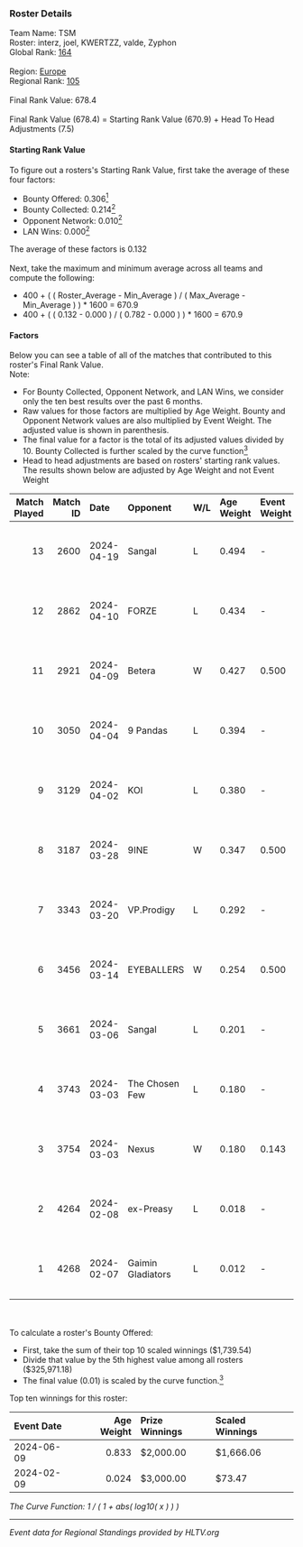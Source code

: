 ### Roster Details<br />
Team Name: TSM<br />
Roster: interz, joel, KWERTZZ, valde, Zyphon<br />
Global Rank: [164](../standings_global.md)<br />
<br />
Region: [Europe]( ../standings_europe.md)<br />
Regional Rank: [105]( ../standings_europe.md)<br />
<br />
Final Rank Value:  678.4<br />
<br />
Final Rank Value (678.4) = Starting Rank Value (670.9) + Head To Head Adjustments (7.5)<br />

#### Starting Rank Value<br />
To figure out a rosters's Starting Rank Value, first take the average of these four factors:<br />
- Bounty Offered: 0.306[<sup>1</sup>](#table2)
- Bounty Collected: 0.214[<sup>2</sup>](#table1)
- Opponent Network: 0.010[<sup>2</sup>](#table1)
- LAN Wins: 0.000[<sup>2</sup>](#table1)

The average of these factors is 0.132<br />
<br />
Next, take the maximum and minimum average across all teams and compute the following:<br />
- 400 + ( ( Roster_Average - Min_Average ) / ( Max_Average - Min_Average ) ) * 1600 = 670.9
- 400 + ( ( 0.132 - 0.000 ) / ( 0.782 - 0.000 ) ) * 1600 = 670.9


#### Factors<br />
Below you can see a table of all of the matches that contributed to this roster's Final Rank Value.<br />
Note:<br />

- For Bounty Collected, Opponent Network, and LAN Wins, we consider only the ten best results over the past 6 months.
- Raw values for those factors are multiplied by Age Weight. Bounty and Opponent Network values are also multiplied by Event Weight. The adjusted value is shown in parenthesis.
- The final value for a factor is the total of its adjusted values divided by 10. Bounty Collected is further scaled by the curve function[<sup>3</sup>](#curveFunction)
- Head to head adjustments are based on rosters' starting rank values. The results shown below are adjusted by Age Weight and not Event Weight
<span id="table1"></span><br />


| Match Played | Match ID | Date       | Opponent          | W/L | Age Weight | Event Weight | Bounty Collected | Opponent Network | LAN Wins  | H2H Adj. | Roster                               |
| -: | -: | :- | :- | :- | :- | :- | :- | :- | :- | -: | :- |
|           13 |     2600 | 2024-04-19 | Sangal            | L   | 0.494      | -            | -                | -                | -         |    -1.17 | interz, joel, KWERTZZ, valde, Zyphon |
|           12 |     2862 | 2024-04-10 | FORZE             | L   | 0.434      | -            | -                | -                | -         |    -2.63 | joel, KWERTZZ, MoDo, valde, Zyphon   |
|           11 |     2921 | 2024-04-09 | Betera            | W   | 0.427      | 0.500        | 0.005 (0.001)    | 0.040 (0.009)    | 0 (0.000) |     7.50 | joel, KWERTZZ, MoDo, valde, Zyphon   |
|           10 |     3050 | 2024-04-04 | 9 Pandas          | L   | 0.394      | -            | -                | -                | -         |    -1.65 | joel, KWERTZZ, poizon, valde, Zyphon |
|            9 |     3129 | 2024-04-02 | KOI               | L   | 0.380      | -            | -                | -                | -         |    -2.33 | joel, KWERTZZ, poizon, valde, Zyphon |
|            8 |     3187 | 2024-03-28 | 9INE              | W   | 0.347      | 0.500        | 0.000 (0.000)    | 0.069 (0.012)    | 0 (0.000) |     3.28 | joel, KWERTZZ, poizon, valde, Zyphon |
|            7 |     3343 | 2024-03-20 | VP.Prodigy        | L   | 0.292      | -            | -                | -                | -         |    -2.37 | joel, KWERTZZ, poizon, valde, Zyphon |
|            6 |     3456 | 2024-03-14 | EYEBALLERS        | W   | 0.254      | 0.500        | 0.006 (0.001)    | 0.528 (0.067)    | 0 (0.000) |     6.28 | interz, joel, MoDo, valde, Zyphon    |
|            5 |     3661 | 2024-03-06 | Sangal            | L   | 0.201      | -            | -                | -                | -         |    -0.41 | interz, JACKZ, joel, poizon, valde   |
|            4 |     3743 | 2024-03-03 | The Chosen Few    | L   | 0.180      | -            | -                | -                | -         |    -2.86 | joel, KWERTZZ, poizon, valde, Zyphon |
|            3 |     3754 | 2024-03-03 | Nexus             | W   | 0.180      | 0.143        | 0.014 (0.000)    | 0.441 (0.011)    | 0 (0.000) |     4.07 | joel, KWERTZZ, poizon, valde, Zyphon |
|            2 |     4264 | 2024-02-08 | ex-Preasy         | L   | 0.018      | -            | -                | -                | -         |    -0.20 | joel, KWERTZZ, MoDo, valde, Zyphon   |
|            1 |     4268 | 2024-02-07 | Gaimin Gladiators | L   | 0.012      | -            | -                | -                | -         |    -0.06 | joel, KWERTZZ, MoDo, valde, Zyphon   |

<br />
<span id="table2"></span><br />
To calculate a roster's Bounty Offered:<br />

- First, take the sum of their top 10 scaled winnings ($1,739.54)
- Divide that value by the 5th highest value among all rosters ($325,971.18)
- The final value (0.01) is scaled by the curve function.[<sup>3</sup>](#curveFunction)

Top ten winnings for this roster:<br />

| Event Date | Age Weight | Prize Winnings | Scaled Winnings |
| :- | -: | :- | :- |
| 2024-06-09 |      0.833 | $2,000.00      | $1,666.06       |
| 2024-02-09 |      0.024 | $3,000.00      | $73.47          |


<span id="curveFunction"></span>_The Curve Function: 1 / ( 1 + abs( log10( x ) ) )_<br />

---
_Event data for Regional Standings provided by HLTV.org_<br />
